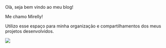 Olà, seja bem vindo ao meu blog! 

Me chamo Mirelly!

Utilizo esse espaço para minha organização e compartilhamentos dos meus projetos desenvolvidos.

![](https://media1.tenor.com/m/QQTLF-JE2VcAAAAC/kiss.gif)
